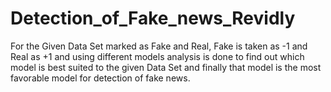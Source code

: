 # Detection_of_Fake_news_Revidly
For the Given Data Set marked as Fake and Real, Fake is taken as -1 and Real as +1 and using different models analysis is done to find out which model is best suited to the given Data Set and finally that model is the most favorable model for detection of fake news.
